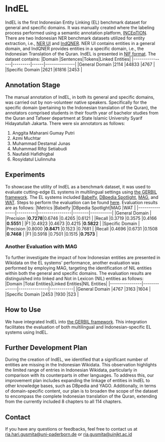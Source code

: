 # IndEL
IndEL is the first Indonesian Entity Linking (EL) benchmark dataset for general and specific domains.
It was manually created where the labeling process performed using a semantic annotation platform, [INCEpTION](https://inception-project.github.io/). There are two Indonesian NER benchmark datasets utilized for entity extraction, i.e., [NER UI](https://github.com/indolem/indolem/tree/main/ner/data/nerui) and [IndQNER](https://github.com/dice-group/IndQNER/tree/main/datasets). NER UI contains entities in a general domain, and IndQNER provides entities in a specific domain, i.e., the Indonesian Translation of the Quran. IndEL is presented in [NIF format](https://persistence.uni-leipzig.org/nlp2rdf/). The dataset contains:
|Domain          |Sentences|Tokens|Linked Entities|
|----------------|---------|------|---------------|
|General Domain  |2114     |44833 |4767		  |
|Specific Domain |2621     |61816 |2453           |


## Annotation Stage
The manual annotation of IndEL, in both its general and specific domains, was carried out by non-volunteer native speakers. Specifically for the specific domain (pertaining to the Indonesian translation of the Quran), the annotators comprised students in their fourth year of bachelor studies from the Quran and Tafseer department at State Islamic University Syarif Hidayatullah Jakarta. There were six annotators as follows: 
1. Anggita Maharani Gumay Putri
2. Azmi Muchtar
3. Muhammad Destamal Junas
4. Muhammad Rifqi Setiabudi
5. Naufaldi Hafidhigbal
6. Rosyidatul Liulinnuha 


## Experiments
To showcase the utility of IndEL as a benchmark dataset, it was used to evaluate cutting-edge EL systems in multilingual settings using [the GERBIL framework](https://github.com/dice-group/gerbil). The EL systems included [Babelfy](http://babelfy.org/), [DBpedia Spotlight](https://www.dbpedia-spotlight.org/), [MAG](https://github.com/dice-group/AGDISTIS), and [WAT](https://sobigdata.d4science.org/web/tagme/wat-api). Steps to perform the evaluation can be found [here](https://github.com/dice-group/gerbil/wiki/How-to-setup-GERBIL). Evaluation results are as follows:
|Metrics         |Babelfy   |DBpedia Spotlight|MAG     |WAT        |
|----------------|----------|-----------------|--------|-----------|
|General Domain  						   |	
|Precision       |**0.7278**|0.6746           |0.4265  |0.6121     |
|Recall          |0.3719    |0.3575           |0.4166  |**0.5551** |
|F1              |0.4923    |0.4673           |0.4215  |**0.5822** |
|Specific Domain  						   |	
|Precision       |0.8000    |**0.8471**       |0.1523  |0.7681     |
|Recall          |0.4696    |0.6731           |0.1508  |**0.7468** |
|F1              |0.5918    |0.7501           |0.1515  |**0.7573** |

### Another Evaluation with MAG
To further investigate the impact of how Indonesian entities are presented in Wikidata on the EL systems' performance, another evaluation was performed by employing MAG, targeting the identification of NIL entities within both the general and specific domains. The evaluation results are distinguished into linked and Not in Lexicon (NIL) entities as follows:
|Domain          |Total Entities|Linked Entities|NIL Entities|
|----------------|--------------|---------------|------------|
|General Domain  |4767          |3163		|1604        |
|Specific Domain |2453          |1930 		|523         |


## How to Use
We have integrated IndEL into [the GERBIL framework](https://gerbil.aksw.org/gerbil/). This integration facilitates the evaluation of both multilingual and Indonesian-specific EL systems using IndEL.

## Further Development Plan
During the creation of IndEL, we identified that a significant number of entities are missing in the Indonesian Wikidata. This observation highlights the limited range of entries in Indonesian Wikidata, particularly in comparison with its counterparts in other languages. To address this, our improvement plan includes expanding the linkage of entities in IndEL to other knowledge bases, such as DBpedia and YAGO. Additionally, in terms of domain-specific content, our plan is to broaden the scope of the dataset to encompass the complete Indonesian translation of the Quran, extending from the currently included 8 chapters to all 114 chapters.
 
## Contact
If you have any questions or feedbacks, feel free to contact us at ria.hari.gusmita@uni-paderborn.de or ria.gusmita@uinjkt.ac.id
